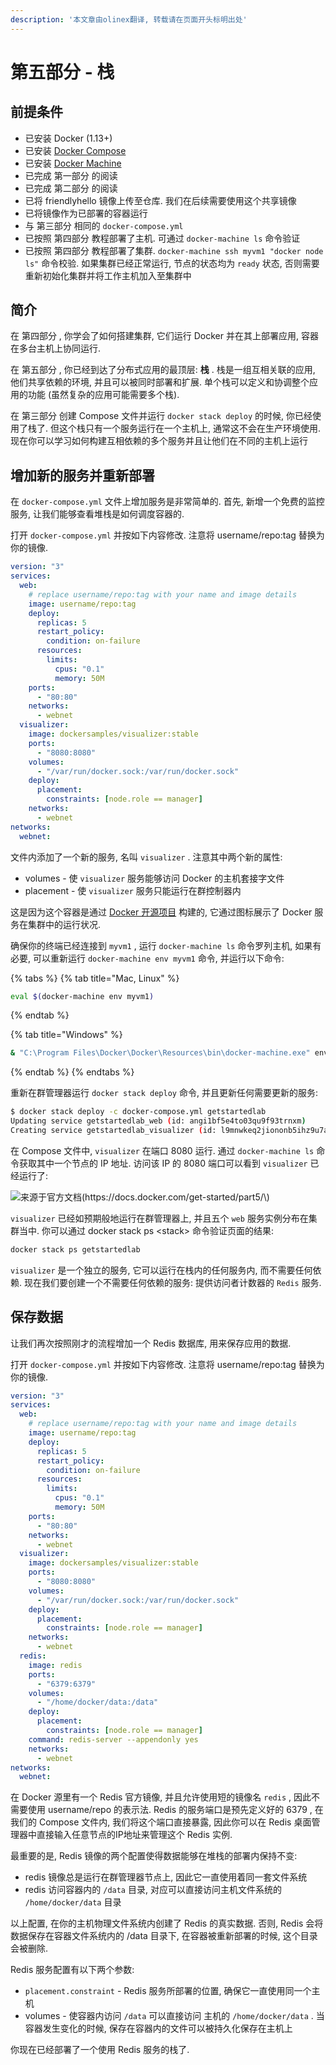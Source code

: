 ```yaml
---
description: '本文章由olinex翻译, 转载请在页面开头标明出处'
---
```


# 第五部分 - 栈

## 前提条件

* 已安装 Docker \(1.13+\)
* 已安装 [Docker Compose](https://docs.docker.com/compose/overview/) 
* 已安装 [Docker Machine](https://docs.docker.com/machine/overview/) 
* 已完成 第一部分 的阅读
* 已完成 第二部分 的阅读
* 已将 friendlyhello 镜像上传至仓库. 我们在后续需要使用这个共享镜像
* 已将镜像作为已部署的容器运行
* 与 第三部分 相同的 `docker-compose.yml`
* 已按照 第四部分 教程部署了主机. 可通过 `docker-machine ls` 命令验证
* 已按照 第四部分 教程部署了集群. `docker-machine ssh myvm1 "docker node ls"` 命令校验. 如果集群已经正常运行, 节点的状态均为 `ready` 状态, 否则需要重新初始化集群并将工作主机加入至集群中

## 简介

在 第四部分 , 你学会了如何搭建集群, 它们运行 Docker 并在其上部署应用, 容器在多台主机上协同运行.

在 第五部分 , 你已经到达了分布式应用的最顶层: **栈** . 栈是一组互相关联的应用, 他们共享依赖的环境, 并且可以被同时部署和扩展. 单个栈可以定义和协调整个应用的功能 \(虽然复杂的应用可能需要多个栈\).

在 第三部分 创建 Compose 文件并运行 `docker stack deploy` 的时候, 你已经使用了栈了. 但这个栈只有一个服务运行在一个主机上, 通常这不会在生产环境使用. 现在你可以学习如何构建互相依赖的多个服务并且让他们在不同的主机上运行

## 增加新的服务并重新部署

在 `docker-compose.yml` 文件上增加服务是非常简单的. 首先, 新增一个免费的监控服务, 让我们能够查看堆栈是如何调度容器的.

打开 `docker-compose.yml` 并按如下内容修改. 注意将 username/repo:tag 替换为你的镜像.

```yaml
version: "3"
services:
  web:
    # replace username/repo:tag with your name and image details
    image: username/repo:tag
    deploy:
      replicas: 5
      restart_policy:
        condition: on-failure
      resources:
        limits:
          cpus: "0.1"
          memory: 50M
    ports:
      - "80:80"
    networks:
      - webnet
  visualizer:
    image: dockersamples/visualizer:stable
    ports:
      - "8080:8080"
    volumes:
      - "/var/run/docker.sock:/var/run/docker.sock"
    deploy:
      placement:
        constraints: [node.role == manager]
    networks:
      - webnet
networks:
  webnet:
```

文件内添加了一个新的服务, 名叫 `visualizer` . 注意其中两个新的属性: 

* volumes - 使 `visualizer` 服务能够访问 Docker 的主机套接字文件
* placement - 使 `visualizer` 服务只能运行在群控制器内

这是因为这个容器是通过 [Docker 开源项目](https://github.com/ManoMarks/docker-swarm-visualizer) 构建的, 它通过图标展示了 Docker 服务在集群中的运行状况.

确保你的终端已经连接到 `myvm1` , 运行 `docker-machine ls` 命令罗列主机, 如果有必要, 可以重新运行 `docker-machine env myvm1` 命令, 并运行以下命令:

{% tabs %}
{% tab title="Mac, Linux" %}
```bash
eval $(docker-machine env myvm1)
```
{% endtab %}

{% tab title="Windows" %}
```bash
& "C:\Program Files\Docker\Docker\Resources\bin\docker-machine.exe" env myvm1 | Invoke-Expression
```
{% endtab %}
{% endtabs %}

重新在群管理器运行 `docker stack deploy` 命令, 并且更新任何需要更新的服务:

```bash
$ docker stack deploy -c docker-compose.yml getstartedlab
Updating service getstartedlab_web (id: angi1bf5e4to03qu9f93trnxm)
Creating service getstartedlab_visualizer (id: l9mnwkeq2jiononb5ihz9u7a4)
```

在 Compose 文件中, `visualizer` 在端口 8080 运行. 通过 `docker-machine ls` 命令获取其中一个节点的 IP 地址. 访问该 IP 的 8080 端口可以看到 `visualizer` 已经运行了:

![&#x6765;&#x6E90;&#x4E8E;&#x5B98;&#x65B9;&#x6587;&#x6863;\(https://docs.docker.com/get-started/part5/\)](../../.gitbook/assets/get-started-visualizer1.png)

`visualizer` 已经如预期般地运行在群管理器上, 并且五个 `web` 服务实例分布在集群当中. 你可以通过 docker stack ps &lt;stack&gt; 命令验证页面的结果:

```bash
docker stack ps getstartedlab
```

`visualizer` 是一个独立的服务, 它可以运行在栈内的任何服务内, 而不需要任何依赖. 现在我们要创建一个不需要任何依赖的服务: 提供访问者计数器的 `Redis` 服务.

## 保存数据

让我们再次按照刚才的流程增加一个 Redis 数据库, 用来保存应用的数据.

打开 `docker-compose.yml` 并按如下内容修改. 注意将 username/repo:tag 替换为你的镜像.

```yaml
version: "3"
services:
  web:
    # replace username/repo:tag with your name and image details
    image: username/repo:tag
    deploy:
      replicas: 5
      restart_policy:
        condition: on-failure
      resources:
        limits:
          cpus: "0.1"
          memory: 50M
    ports:
      - "80:80"
    networks:
      - webnet
  visualizer:
    image: dockersamples/visualizer:stable
    ports:
      - "8080:8080"
    volumes:
      - "/var/run/docker.sock:/var/run/docker.sock"
    deploy:
      placement:
        constraints: [node.role == manager]
    networks:
      - webnet
  redis:
    image: redis
    ports:
      - "6379:6379"
    volumes:
      - "/home/docker/data:/data"
    deploy:
      placement:
        constraints: [node.role == manager]
    command: redis-server --appendonly yes
    networks:
      - webnet
networks:
  webnet:
```

在 Docker 源里有一个 Redis 官方镜像, 并且允许使用短的镜像名 `redis` , 因此不需要使用 username/repo 的表示法. Redis 的服务端口是预先定义好的 6379 , 在我们的 Compose 文件内, 我们将这个端口直接暴露, 因此你可以在 Redis 桌面管理器中直接输入任意节点的IP地址来管理这个 Redis 实例.

最重要的是, Redis 镜像的两个配置使得数据能够在堆栈的部署内保持不变:

* redis 镜像总是运行在群管理器节点上, 因此它一直使用着同一套文件系统
* redis 访问容器内的 `/data` 目录, 对应可以直接访问主机文件系统的 `/home/docker/data` 目录

以上配置, 在你的主机物理文件系统内创建了 Redis 的真实数据. 否则, Redis 会将数据保存在容器文件系统内的 /data 目录下, 在容器被重新部署的时候, 这个目录会被删除.

Redis 服务配置有以下两个参数:

* `placement.constraint` - Redis 服务所部署的位置, 确保它一直使用同一个主机
* volumes - 使容器内访问 `/data` 可以直接访问 主机的 `/home/docker/data` . 当容器发生变化的时候, 保存在容器内的文件可以被持久化保存在主机上

你现在已经部署了一个使用 Redis 服务的栈了.



